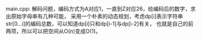 main.cpp:
解码问题，编码方式为A对应1，一直到Z对应26，给编码后的数字，求出原始字母串有几种可能，
采用一个朴素的动态规划，考虑dp[i]表示字符串str[0...i]的编码总数，可以知道dp[i]只和dp[i-1]与dp[i-2]有关，
也就是自己的前两项，所以可以把空间从O(n)变成O(1)。
